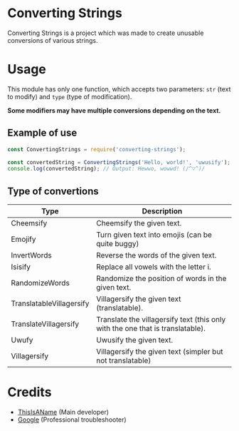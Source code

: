 # Converting Strings
Converting Strings is a project which was made to create unusable conversions of various strings.

# Usage
This module has only one function, which accepts two parameters: `str` (text to modify) and `type` (type of modification).

**Some modifiers may have multiple conversions depending on the text.**

## Example of use
```js
const ConvertingStrings = require('converting-strings');

const convertedString = ConvertingStrings('Hello, world!', 'uwusify');
console.log(convertedString); // Output: Hewwo, wowwd! (/^▽^)/
```

## Type of convertions
|Type|Description|
|---|---|
| Cheemsify | Cheemsify the given text. |
| Emojify | Turn given text into emojis (can be quite buggy) |
| InvertWords | Reverse the words of the given text. |
| Isisify | Replace all vowels with the letter i. |
| RandomizeWords | Randomize the position of words in the given text. |
| TranslatableVillagersify | Villagersify the given text (translatable). |
| TranslateVillagersify | Translate the villagersify text (this only with the one that is translatable). |
| Uwufy | Uwusify the given text. |
| Villagersify | Villagersify the given text (simpler but not translatable) |

# Credits

- [ThisIsAName](https://github.com/NejireSupremacy) (Main developer)
- [Google](https://www.google.com/) (Professional troubleshooter)